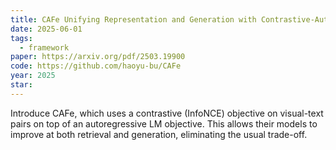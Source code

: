 ```yaml
---
title: CAFe Unifying Representation and Generation with Contrastive-Autoregressive Finetuning
date: 2025-06-01
tags:
  - framework
paper: https://arxiv.org/pdf/2503.19900
code: https://github.com/haoyu-bu/CAFe
year: 2025
star:
---
```

Introduce CAFe, which uses a contrastive (InfoNCE) objective on visual-text pairs on top of an autoregressive LM objective. This allows their models to improve at both retrieval and generation, eliminating the usual trade-off.